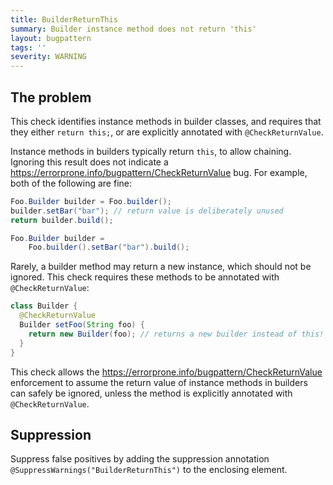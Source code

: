 ```yaml
---
title: BuilderReturnThis
summary: Builder instance method does not return 'this'
layout: bugpattern
tags: ''
severity: WARNING
---
```


<!--
*** AUTO-GENERATED, DO NOT MODIFY ***
To make changes, edit the @BugPattern annotation or the explanation in docs/bugpattern.
-->


## The problem
This check identifies instance methods in builder classes, and requires that
they either `return this;`, or are explicitly annotated with
`@CheckReturnValue`.

Instance methods in builders typically return `this`, to allow chaining.
Ignoring this result does not indicate a https://errorprone.info/bugpattern/CheckReturnValue bug. For
example, both of the following are fine:

```java
Foo.Builder builder = Foo.builder();
builder.setBar("bar"); // return value is deliberately unused
return builder.build();
```

```java
Foo.Builder builder =
    Foo.builder().setBar("bar").build();
```

Rarely, a builder method may return a new instance, which should not be ignored.
This check requires these methods to be annotated with `@CheckReturnValue`:

```java
class Builder {
  @CheckReturnValue
  Builder setFoo(String foo) {
    return new Builder(foo); // returns a new builder instead of this!
  }
}
```

This check allows the https://errorprone.info/bugpattern/CheckReturnValue enforcement to assume the
return value of instance methods in builders can safely be ignored, unless the
method is explicitly annotated with `@CheckReturnValue`.

## Suppression
Suppress false positives by adding the suppression annotation `@SuppressWarnings("BuilderReturnThis")` to the enclosing element.
